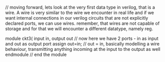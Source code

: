 // moving forward, lets look at the very first data type in verilog, that is a wire. A wire is very similar to the wire we encounter in real life and if we want internal connections in our verilog circuits that are not explicitly declared ports, we can use wires. remember, that wires are not capable of storage and for that we will encounter a different datatype, namely reg.


module ckt3( input in, output out  // now here we have 2 ports - in as input and out as output port
assign out=in; // out = in, basically modelling a wire behaviour, transmitting anything incoming at the input to the output as well
endmodule // end the module